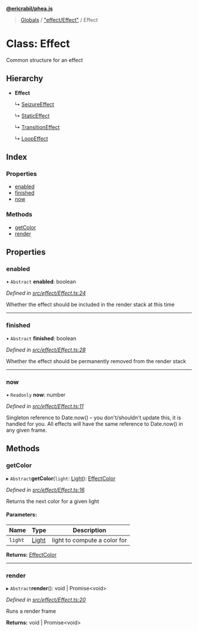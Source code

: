 **[@ericrabil/phea.js](../README.md)**

> [Globals](../README.md) / ["effect/Effect"](../modules/_effect_effect_.md) / Effect

# Class: Effect

Common structure for an effect

## Hierarchy

* **Effect**

  ↳ [SeizureEffect](_effect_effects_seizureeffect_.seizureeffect.md)

  ↳ [StaticEffect](_effect_effects_staticeffect_.staticeffect.md)

  ↳ [TransitionEffect](_effect_effects_transitioneffect_.transitioneffect.md)

  ↳ [LoopEffect](_effect_effects_loopeffect_.loopeffect.md)

## Index

### Properties

* [enabled](_effect_effect_.effect.md#enabled)
* [finished](_effect_effect_.effect.md#finished)
* [now](_effect_effect_.effect.md#now)

### Methods

* [getColor](_effect_effect_.effect.md#getcolor)
* [render](_effect_effect_.effect.md#render)

## Properties

### enabled

• `Abstract` **enabled**: boolean

*Defined in [src/effect/Effect.ts:24](https://github.com/EricRabil/phea.js/blob/66a21c7/src/effect/Effect.ts#L24)*

Whether the effect should be included in the render stack at this time

___

### finished

• `Abstract` **finished**: boolean

*Defined in [src/effect/Effect.ts:28](https://github.com/EricRabil/phea.js/blob/66a21c7/src/effect/Effect.ts#L28)*

Whether the effect should be permanently removed from the render stack

___

### now

• `Readonly` **now**: number

*Defined in [src/effect/Effect.ts:11](https://github.com/EricRabil/phea.js/blob/66a21c7/src/effect/Effect.ts#L11)*

Singleton reference to Date.now() – you don't/shouldn't update this, it is handled for you. All effects will have the same reference to Date.now() in any given frame.

## Methods

### getColor

▸ `Abstract`**getColor**(`light`: [Light](_structs_light_.light.md)): [EffectColor](../modules/_structs_effect_color_.effectcolor.md)

*Defined in [src/effect/Effect.ts:16](https://github.com/EricRabil/phea.js/blob/66a21c7/src/effect/Effect.ts#L16)*

Returns the next color for a given light

#### Parameters:

Name | Type | Description |
------ | ------ | ------ |
`light` | [Light](_structs_light_.light.md) | light to compute a color for  |

**Returns:** [EffectColor](../modules/_structs_effect_color_.effectcolor.md)

___

### render

▸ `Abstract`**render**(): void \| Promise\<void>

*Defined in [src/effect/Effect.ts:20](https://github.com/EricRabil/phea.js/blob/66a21c7/src/effect/Effect.ts#L20)*

Runs a render frame

**Returns:** void \| Promise\<void>
